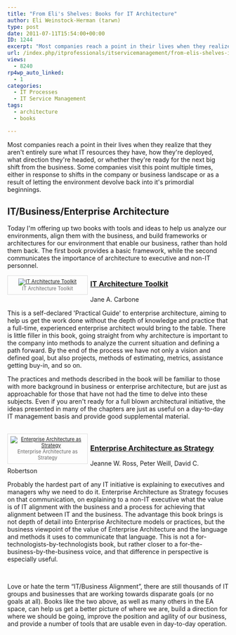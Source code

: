 ```yaml
---
title: "From Eli's Shelves: Books for IT Architecture"
author: Eli Weinstock-Herman (tarwn)
type: post
date: 2011-07-11T15:54:00+00:00
ID: 1244
excerpt: "Most companies reach a point in their lives when they realize that they aren't entirely sure what IT resources they have, how they're deployed, what direction they're headed, or whether they're ready for the next big shift from the business. Some companies visit this point multiple times, either in response to shifts in the company or business landscape or as a result of letting the environment devolve back into it's primordial beginnings."
url: /index.php/itprofessionals/itservicemanagement/from-elis-shelves-it-architecture/
views:
  - 8240
rp4wp_auto_linked:
  - 1
categories:
  - IT Processes
  - IT Service Management
tags:
  - architecture
  - books

---
```

Most companies reach a point in their lives when they realize that they aren't entirely sure what IT resources they have, how they're deployed, what direction they're headed, or whether they're ready for the next big shift from the business. Some companies visit this point multiple times, either in response to shifts in the company or business landscape or as a result of letting the environment devolve back into it's primordial beginnings.

## IT/Business/Enterprise Architecture

Today I'm offering up two books with tools and ideas to help us analyze our environments, align them with the business, and build frameworks or architectures for our environment that enable our business, rather than hold them back. The first book provides a basic framework, while the second communicates the importance of architecture to executive and non-IT personnel.

<div style="float: left; padding: .5em; width: 170px; margin: 0em .5em .5em 0px; border: 1px solid #dddddd; color: #666666; font-size: .8em; text-align: center; position: relative;">
  <a href="http://www.amazon.com/Architecture-Toolkit-Jane-Carbone/dp/0131473794" title="IT Architecture Toolkit"><img src="http://tiernok.com/_n_images/books/at.jpg" alt="IT Architecture Toolkit" /></a><br /> IT Architecture Toolkit
</div>

### [IT Architecture Toolkit][1]  
Jane A. Carbone

This is a self-declared 'Practical Guide' to enterprise architecture, aiming to help us get the work done without the depth of knowledge and practice that a full-time, experienced enterprise architect would bring to the table. There is little filler in this book, going straight from why architecture is important to the company into methods to analyze the current situation and defining a path forward. By the end of the process we have not only a vision and defined goal, but also projects, methods of estimating, metrics, assistance getting buy-in, and so on. 
  
The practices and methods described in the book will be familiar to those with more background in business or enterprise architecture, but are just as approachable for those that have not had the time to delve into these subjects. Even if you aren't ready for a full blown architectural initiative, the ideas presented in many of the chapters are just as useful on a day-to-day IT management basis and provide good supplemental material.
  
<br style="clear: left" />

<div style="float: left; padding: .5em; width: 170px; margin: 0em .5em .5em 0px; border: 1px solid #dddddd; color: #666666; font-size: .8em; text-align: center; position: relative;">
  <a href="http://www.amazon.com/Enterprise-Architecture-Strategy-Foundation-Execution/dp/1591398398" title="Enterprise Architecture as Strategy at Amazon"><img src="http://tiernok.com/_n_images/books/eapas.jpg" alt="Enterprise Architecture as Strategy" /></a><br /> Enterprise Architecture as Strategy
</div>

### [Enterprise Architecture as Strategy][2]  
Jeanne W. Ross, Peter Weill, David C. Robertson

Probably the hardest part of any IT initiative is explaining to executives and managers why we need to do it. Enterprise Architecture as Strategy focuses on that communication, on explaining to a non-IT executive what the value is of IT alignment with the business and a process for achieving that alignment between IT and the business. The advantage this book brings is not depth of detail into Enterprise Architecture models or practices, but the business viewpoint of the value of Enterprise Architecture and the language and methods it uses to communicate that language. This is not a for-technologists-by-technologists book, but rather closer to a for-the-business-by-the-business voice, and that difference in perspective is especially useful.

<br style="clear: left" />

Love or hate the term “IT/Business Alignment”, there are still thousands of IT groups and businesses that are working towards disparate goals (or no goals at all). Books like the two above, as well as many others in the EA space, can help us get a better picture of where we are, build a direction for where we should be going, improve the position and agility of our business, and provide a number of tools that are usable even in day-to-day operation.

 [1]: http://www.amazon.com/Architecture-Toolkit-Jane-Carbone/dp/0131473794 "IT Architecture Toolkit at Amazon"
 [2]: http://www.amazon.com/Enterprise-Architecture-Strategy-Foundation-Execution/dp/1591398398 "Enterprise Architecture as Strategy"